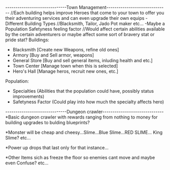 ------------------------------Town Management------------------------------
//Each building helps improve Heroes that come to your town to offer you
	their adventuring services and can even upgrade their own equips
-Different Building Types
	//Blacksmith, Tailor, Jado Pot maker etc...
-Maybe a Population Safetyness feeling factor
	//Would affect certain abilities available by the certain
	adventurers or maybe affect some sort of bravery stat or pride
	stat?
Buildings:
 - Blacksmith [Create new Weapons, refine old ones]
 - Armory [Buy and Sell armor, weapons]
 - General Store [Buy and sell general items, inluding health and etc.]
 - Town Center [Manage town when this is selected]
 - Hero's Hall [Manage heros, recruit new ones, etc.]
 
Population:
 - Specialties (Abilities that the population could have, possibly status improvements)
 - Safetyness Factor (Could play into how much the specialty affects hero)

------------------------------Dungeon crawler------------------------------
*Basic dungeon crawler with rewards ranging from nothing to money for
	building upgrades to bulding blueprints?
	
*Monster will be cheap and cheesy...Slime...Blue Slime...RED SLIME...
	King Slime? etc...
	
*Power up drops that last only for that instance...

*Other Items sich as freeze the floor so enemies cant move and maybe even
	Confuse? etc...
